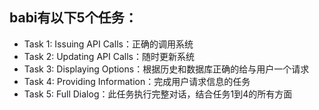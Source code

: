 ## babi有以下5个任务：

- Task 1: Issuing API Calls：正确的调用系统
- Task 2: Updating API Calls：随时更新系统
- Task 3: Displaying Options：根据历史和数据库正确的给与用户一个请求
- Task 4: Providing Information：完成用户请求信息的任务
- Task 5: Full Dialog：此任务执行完整对话，结合任务1到4的所有方面
